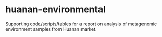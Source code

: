 # huanan-environmental
Supporting code/scripts/tables for a report on analysis of metagenomic environment samples from Huanan market.
